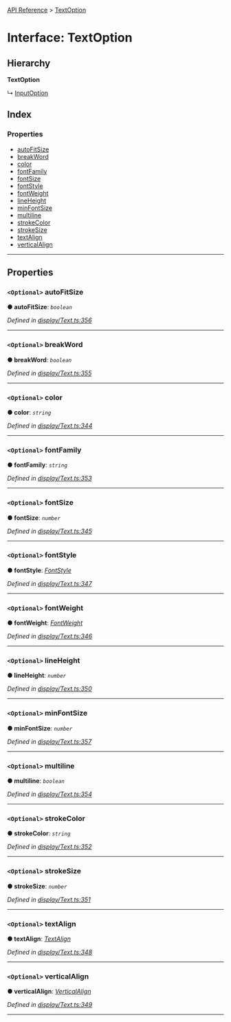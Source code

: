 [API Reference](../README.md) > [TextOption](../interfaces/textoption.md)

# Interface: TextOption

## Hierarchy

**TextOption**

↳  [InputOption](inputoption.md)

## Index

### Properties

* [autoFitSize](textoption.md#autofitsize)
* [breakWord](textoption.md#breakword)
* [color](textoption.md#color)
* [fontFamily](textoption.md#fontfamily)
* [fontSize](textoption.md#fontsize)
* [fontStyle](textoption.md#fontstyle)
* [fontWeight](textoption.md#fontweight)
* [lineHeight](textoption.md#lineheight)
* [minFontSize](textoption.md#minfontsize)
* [multiline](textoption.md#multiline)
* [strokeColor](textoption.md#strokecolor)
* [strokeSize](textoption.md#strokesize)
* [textAlign](textoption.md#textalign)
* [verticalAlign](textoption.md#verticalalign)

---

## Properties

<a id="autofitsize"></a>

### `<Optional>` autoFitSize

**● autoFitSize**: *`boolean`*

*Defined in [display/Text.ts:356](https://github.com/Lanfei/playable.js/blob/877c13c/src/display/Text.ts#L356)*

___
<a id="breakword"></a>

### `<Optional>` breakWord

**● breakWord**: *`boolean`*

*Defined in [display/Text.ts:355](https://github.com/Lanfei/playable.js/blob/877c13c/src/display/Text.ts#L355)*

___
<a id="color"></a>

### `<Optional>` color

**● color**: *`string`*

*Defined in [display/Text.ts:344](https://github.com/Lanfei/playable.js/blob/877c13c/src/display/Text.ts#L344)*

___
<a id="fontfamily"></a>

### `<Optional>` fontFamily

**● fontFamily**: *`string`*

*Defined in [display/Text.ts:353](https://github.com/Lanfei/playable.js/blob/877c13c/src/display/Text.ts#L353)*

___
<a id="fontsize"></a>

### `<Optional>` fontSize

**● fontSize**: *`number`*

*Defined in [display/Text.ts:345](https://github.com/Lanfei/playable.js/blob/877c13c/src/display/Text.ts#L345)*

___
<a id="fontstyle"></a>

### `<Optional>` fontStyle

**● fontStyle**: *[FontStyle](../#fontstyle)*

*Defined in [display/Text.ts:347](https://github.com/Lanfei/playable.js/blob/877c13c/src/display/Text.ts#L347)*

___
<a id="fontweight"></a>

### `<Optional>` fontWeight

**● fontWeight**: *[FontWeight](../#fontweight)*

*Defined in [display/Text.ts:346](https://github.com/Lanfei/playable.js/blob/877c13c/src/display/Text.ts#L346)*

___
<a id="lineheight"></a>

### `<Optional>` lineHeight

**● lineHeight**: *`number`*

*Defined in [display/Text.ts:350](https://github.com/Lanfei/playable.js/blob/877c13c/src/display/Text.ts#L350)*

___
<a id="minfontsize"></a>

### `<Optional>` minFontSize

**● minFontSize**: *`number`*

*Defined in [display/Text.ts:357](https://github.com/Lanfei/playable.js/blob/877c13c/src/display/Text.ts#L357)*

___
<a id="multiline"></a>

### `<Optional>` multiline

**● multiline**: *`boolean`*

*Defined in [display/Text.ts:354](https://github.com/Lanfei/playable.js/blob/877c13c/src/display/Text.ts#L354)*

___
<a id="strokecolor"></a>

### `<Optional>` strokeColor

**● strokeColor**: *`string`*

*Defined in [display/Text.ts:352](https://github.com/Lanfei/playable.js/blob/877c13c/src/display/Text.ts#L352)*

___
<a id="strokesize"></a>

### `<Optional>` strokeSize

**● strokeSize**: *`number`*

*Defined in [display/Text.ts:351](https://github.com/Lanfei/playable.js/blob/877c13c/src/display/Text.ts#L351)*

___
<a id="textalign"></a>

### `<Optional>` textAlign

**● textAlign**: *[TextAlign](../#textalign)*

*Defined in [display/Text.ts:348](https://github.com/Lanfei/playable.js/blob/877c13c/src/display/Text.ts#L348)*

___
<a id="verticalalign"></a>

### `<Optional>` verticalAlign

**● verticalAlign**: *[VerticalAlign](../#verticalalign)*

*Defined in [display/Text.ts:349](https://github.com/Lanfei/playable.js/blob/877c13c/src/display/Text.ts#L349)*

___

